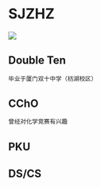 # SJZHZ
![](images/Setsuna.PNG)
## Double Ten
```txt
毕业于厦门双十中学（枋湖校区）
```
## CChO
```txt
曾经对化学竞赛有兴趣
```
## PKU

## DS/CS



<!--
**SJZHZ/SJZHZ** is a ✨ _special_ ✨ repository because its `README.md` (this file) appears on your GitHub profile.

Here are some ideas to get you started:

- 🔭 I’m currently working on ...
- 🌱 I’m currently learning ...
- 👯 I’m looking to collaborate on ...
- 🤔 I’m looking for help with ...
- 💬 Ask me about ...
- 📫 How to reach me: ...
- 😄 Pronouns: ...
- ⚡ Fun fact: ...
-->
